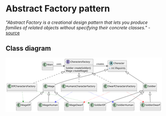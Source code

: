 # Abstract Factory pattern

*"Abstract Factory is a creational design pattern that lets you produce families of related objects without specifying their concrete classes."* - [source](https://refactoring.guru/design-patterns/abstract-factory)

## Class diagram

![class-diagram](class-diagram.svg)
